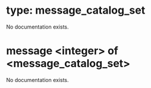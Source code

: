 # type: message_catalog_set

No documentation exists.

# message &lt;integer&gt; of &lt;message_catalog_set&gt;

No documentation exists.
